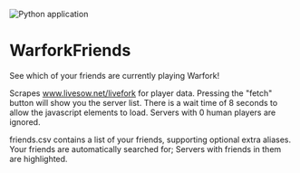 ![Python application](https://github.com/Ben-Kandel/WarforkFriends/workflows/Python%20application/badge.svg?branch=master)


# WarforkFriends
See which of your friends are currently playing Warfork!

Scrapes www.livesow.net/livefork for player data. Pressing the "fetch" button will show you the server list. There is a wait time of 8 seconds to allow the javascript elements to load.
Servers with 0 human players are ignored.

friends.csv contains a list of your friends, supporting optional extra aliases. Your friends are automatically searched for; Servers with friends in them are highlighted.


